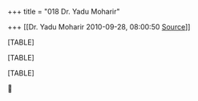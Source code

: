 +++
title = "018 Dr. Yadu Moharir"

+++
[[Dr. Yadu Moharir	2010-09-28, 08:00:50 [Source](https://groups.google.com/g/bvparishat/c/1upJUorV_j8)]]



[TABLE]

[TABLE]

[TABLE]



